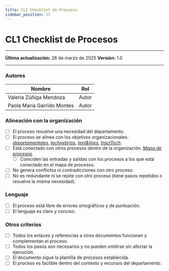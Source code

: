 ```yaml
---
title: CL1 Checklist de Procesos
sidebar_position: 17
---
```


# CL1 Checklist de Procesos

---

**Última actualización:** 26 de marzo de 2025
**Versión:** 1.0

---

### Autores

| Nombre                     | Rol   |
| -------------------------- | ----- |
| Valeria Zúñiga Mendoza     | Autor |
| Paola María Garrido Montes | Autor |

### Alineación con la organización

- [ ] El proceso resuelve una necesidad del departamento.
- [ ] El proceso se alinea con los objetivos organizacionales: <u>_[departamentales](/docs/intro/objetivo)_</u>, <u>_[technebrios](/docs/proyectos/larvas/descripcion#objetivos-del-proyecto-)_</u>, <u>_[text&lines](/docs/proyectos/textiles/descripcion#objetivos-del-proyecto-)_</u>, <u>_[tractTech](/docs/proyectos/tractores/descripcion#objetivos-del-proyecto-)_</u>.
- [ ] Está conectado con otros procesos dentro de la organización. <u>_[Mapa de procesos](/docs/procesos/mapa-procesos)_</u>.
  - [ ] Coinciden las entradas y salidas con los procesos a los que está conectado en el mapa de procesos.
- [ ] No genera conflictos ni contradicciones con otro proceso.
- [ ] No es redundante ni se repite con otro proceso (tiene pasos repetidos o resuelve la misma necesidad).

### Lenguaje

- [ ] El proceso está libre de errores ortográficos y de puntuación.
- [ ] El lenguaje es claro y conciso.

### Otros criterios

- [ ] Todos los enlaces y referencias a otros documentos funcionan y complementan el proceso.
- [ ] Todos los pasos son necesarios y no pueden omitirse sin afectar la ejecución.
- [ ] El documento sigue la plantilla de procesos establecida.
- [ ] El proceso es factible dentro del contexto y recursos del departamento.
